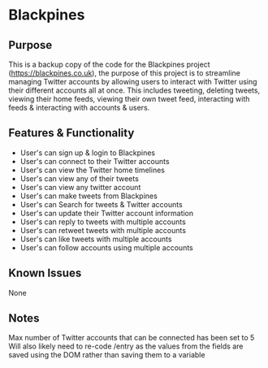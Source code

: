 # Blackpines

## Purpose
This is a backup copy of the code for the Blackpines project (https://blackpines.co.uk), the purpose of this project is to streamline managing Twitter accounts by allowing users to interact with Twitter using their different accounts all at once. This includes tweeting, deleting tweets, viewing their home feeds, viewing their own tweet feed, interacting with feeds & interacting with accounts & users.

## Features & Functionality
 - User's can sign up & login to Blackpines
 - User's can connect to their Twitter accounts
 - User's can view the Twitter home timelines
 - User's can view any of their tweets
 - User's can view any twitter account
 - User's can make tweets from Blackpines
 - User's can Search for tweets & Twitter accounts
 - User's can update their Twitter account information
 - User's can reply to tweets with multiple accounts
 - User's can retweet tweets with multiple accounts
 - User's can like tweets with multiple accounts
 - User's can follow accounts using multiple accounts

## Known Issues
None

## Notes
Max number of Twitter accounts that can be connected has been set to 5
Will also likely need to re-code /entry as the values from the fields are saved using the DOM rather than saving them to a variable
